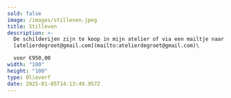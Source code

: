```yaml
---
sold: false
image: /images/stilleven.jpeg
title: Stilleven
description: >-
  De schilderijen zijn te koop in mijn atelier of via een mailtje naar
  [atelierdegroet@gmail.com](mailto:atelierdegroet@gmail.com)\

  voor €950,00
width: "100"
height: "100"
type: Olieverf
date: 2025-01-05T14:13:49.957Z
---
```

